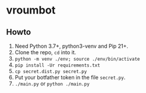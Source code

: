 # vroumbot

## Howto
1. Need Python 3.7+, python3-venv and Pip 21+.
1. Clone the repo, `cd` into it.
1. `python -m venv ./env; source ./env/bin/activate`
1. `pip install -Ur requirements.txt`
1. `cp secret.dist.py secret.py`
1. Put your botfather token in the file `secret.py`.
1. `./main.py` or `python ./main.py`
